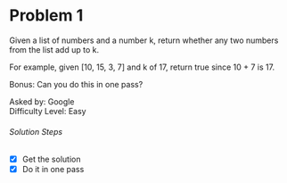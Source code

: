 
Problem 1
=========

Given a list of numbers and a number k, return whether any two numbers from the list add up to k.

For example, given [10, 15, 3, 7] and k of 17, return true since 10 + 7 is 17.

Bonus: Can you do this in one pass?

Asked by: Google<br>
Difficulty Level: Easy

###### Solution Steps
-[x] Get the solution<br>
-[x] Do it in one pass